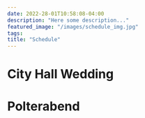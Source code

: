 ```yaml
---
date: 2022-28-01T10:58:08-04:00
description: "Here some description..."
featured_image: "/images/schedule_img.jpg"
tags: 
title: "Schedule"
---
```


# City Hall Wedding

# Polterabend